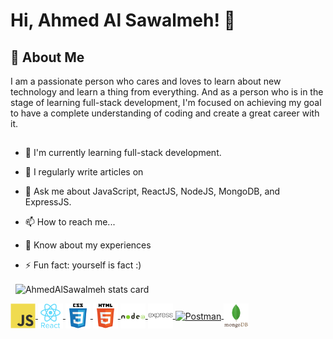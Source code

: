 # Hi, Ahmed Al Sawalmeh! 👋
## 🚀 About Me

I am a passionate person who cares and loves to learn about new technology
and learn a thing from everything.
And as a person who is in the stage of learning full-stack development, I'm
focused on achieving my goal to have a complete understanding of coding and
create a great career with it.
## 


- 🧠 I'm currently learning full-stack development.

- 📝 I regularly write articles on 

- 💬 Ask me about JavaScript, ReactJS, NodeJS, MongoDB, and ExpressJS.

- 📫 How to reach me...

- 📄 Know about my experiences

- ⚡️ Fun fact: yourself is fact :)
<p>&nbsp;
<img align="center" src="https://github-readme-stats.vercel.app/api?username=AhmedAlSawalmeh&show_icons=true&theme=default&title_color=000000&text_color=000000&bg_color=ffffff&hide_border=true" alt="AhmedAlSawalmeh stats card" /></p>
<a href="https://developer.mozilla.org/en-US/docs/Web/JavaScript" target="blank">
<img align="center" src="https://raw.githubusercontent.com/devicons/devicon/master/icons/javascript/javascript-original.svg" alt="JavaScript" height="40" width="40" />
</a>
<a href="https://reactjs.org/" target="blank">
<img align="center" src="https://raw.githubusercontent.com/devicons/devicon/master/icons/react/react-original-wordmark.svg" alt="React" height="40" width="40" />
</a>
<a href="https://www.w3schools.com/css/" target="blank">
<img align="center" src="https://raw.githubusercontent.com/devicons/devicon/master/icons/css3/css3-original-wordmark.svg" alt="Css3" height="40" width="40" />
</a>
<a href="https://www.w3.org/html/" target="blank">
<img align="center" src="https://raw.githubusercontent.com/devicons/devicon/master/icons/html5/html5-original-wordmark.svg" alt="Html5" height="40" width="40" />
</a>
<a href="https://nodejs.org" target="blank">
<img align="center" src="https://raw.githubusercontent.com/devicons/devicon/master/icons/nodejs/nodejs-original-wordmark.svg" alt="Node.js" height="40" width="40" />
</a>
<a href="https://expressjs.com" target="blank">
<img align="center" src="https://raw.githubusercontent.com/devicons/devicon/master/icons/express/express-original-wordmark.svg" alt="Express" height="40" width="40" />
</a>
<a href="https://postman.com" target="blank">
<img align="center" src="https://www.vectorlogo.zone/logos/getpostman/getpostman-icon.svg" alt="Postman" height="40" width="40" />
</a>
<a href="https://www.mongodb.com/" target="blank">
<img align="center" src="https://raw.githubusercontent.com/devicons/devicon/master/icons/mongodb/mongodb-original-wordmark.svg" alt="MongoDB" height="40" width="40" />
</a>
